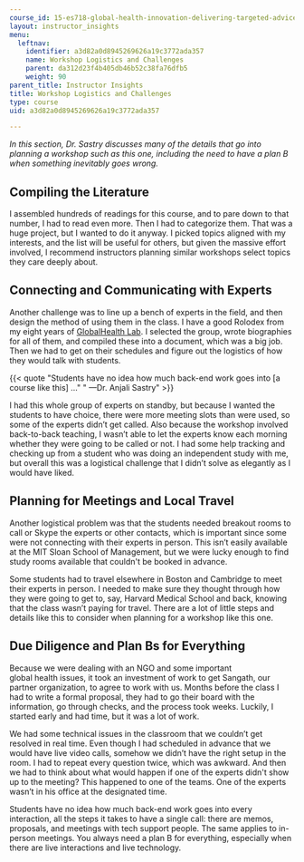 ```yaml
---
course_id: 15-es718-global-health-innovation-delivering-targeted-advice-to-an-organization-in-the-field-spring-2015
layout: instructor_insights
menu:
  leftnav:
    identifier: a3d82a0d8945269626a19c3772ada357
    name: Workshop Logistics and Challenges
    parent: da312d23f4b405db46b52c38fa76dfb5
    weight: 90
parent_title: Instructor Insights
title: Workshop Logistics and Challenges
type: course
uid: a3d82a0d8945269626a19c3772ada357

---
```


_In this section, Dr. Sastry discusses many of the details that go into planning a workshop such as this one, including the need to have a plan B when something inevitably goes wrong._

Compiling the Literature
------------------------

I assembled hundreds of readings for this course, and to pare down to that number, I had to read even more. Then I had to categorize them. That was a huge project, but I wanted to do it anyway. I picked topics aligned with my interests, and the list will be useful for others, but given the massive effort involved, I recommend instructors planning similar workshops select topics they care deeply about.

Connecting and Communicating with Experts
-----------------------------------------

Another challenge was to line up a bench of experts in the field, and then design the method of using them in the class. I have a good Rolodex from my eight years of [GlobalHealth Lab](/courses/15-s07-globalhealth-lab-spring-2013/). I selected the group, wrote biographies for all of them, and compiled these into a document, which was a big job. Then we had to get on their schedules and figure out the logistics of how they would talk with students.

{{< quote "Students have no idea how much back-end work goes into [a course like this] …" " —Dr. Anjali Sastry" >}}

I had this whole group of experts on standby, but because I wanted the students to have choice, there were more meeting slots than were used, so some of the experts didn’t get called. Also because the workshop involved back-to-back teaching, I wasn’t able to let the experts know each morning whether they were going to be called or not. I had some help tracking and checking up from a student who was doing an independent study with me, but overall this was a logistical challenge that I didn’t solve as elegantly as I would have liked.

Planning for Meetings and Local Travel
--------------------------------------

Another logistical problem was that the students needed breakout rooms to call or Skype the experts or other contacts, which is important since some were not connecting with their experts in person. This isn’t easily available at the MIT Sloan School of Management, but we were lucky enough to find study rooms available that couldn't be booked in advance.

Some students had to travel elsewhere in Boston and Cambridge to meet their experts in person. I needed to make sure they thought through how they were going to get to, say, Harvard Medical School and back, knowing that the class wasn’t paying for travel. There are a lot of little steps and details like this to consider when planning for a workshop like this one.

Due Diligence and Plan Bs for Everything
----------------------------------------

Because we were dealing with an NGO and some important global health issues, it took an investment of work to get Sangath, our partner organization, to agree to work with us. Months before the class I had to write a formal proposal, they had to go their board with the information, go through checks, and the process took weeks. Luckily, I started early and had time, but it was a lot of work.

We had some technical issues in the classroom that we couldn’t get resolved in real time. Even though I had scheduled in advance that we would have live video calls, somehow we didn’t have the right setup in the room. I had to repeat every question twice, which was awkward. And then we had to think about what would happen if one of the experts didn't show up to the meeting? This happened to one of the teams. One of the experts wasn’t in his office at the designated time.

Students have no idea how much back-end work goes into every interaction, all the steps it takes to have a single call: there are memos, proposals, and meetings with tech support people. The same applies to in-person meetings. You always need a plan B for everything, especially when there are live interactions and live technology.